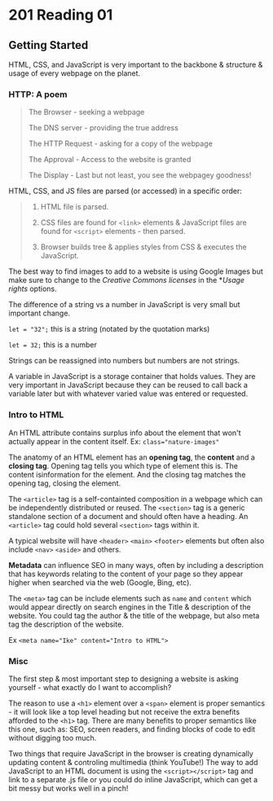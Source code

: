 # 201 Reading 01

## Getting Started

HTML, CSS, and JavaScript is very important to the backbone & structure & usage of every webpage on the planet.

### HTTP: A poem

>The Browser - seeking a webpage
>
>The DNS server - providing the true address
>
>The HTTP Request - asking for a copy of the webpage
>
>The Approval - Access to the website is granted
>
>The Display - Last but not least, you see the webpagey goodness!

HTML, CSS, and JS files are parsed (or accessed) in a specific order:

> 1. HTML file is parsed.
>
> 2. CSS files are found for `<link>` elements & JavaScript files are found for `<script>` elements - then parsed.
>
> 3. Browser builds tree & applies styles from CSS & executes the JavaScript.

The best way to find images to add to a website is using Google Images but make sure to change to the *Creative Commons licenses* in the **Usage rights* options.

The difference of a string vs a number in JavaScript is very small but important change.

`let = "32";` this is a string (notated by the quotation marks)

`let = 32;` this is a number

Strings can be reassigned into numbers but numbers are not strings.

A variable in JavaScript is a storage container that holds values. They are very important in JavaScript because they can be reused to call back a variable later but with whatever varied value was entered or requested.

### Intro to HTML

An HTML attribute contains surplus info about the element that won't actually appear in the content itself. Ex: `class="nature-images"`

The anatomy of an HTML element has an **opening tag**, the **content** and a **closing tag**. Opening tag tells you which type of element this is. The content isinformation for the element. And the closing tag matches the opening tag, closing the element.

The `<article>` tag is a self-containted composition in a webpage which can be independently distributed or reused. The `<section>` tag is a generic standalone section of a document and should often have a heading. An `<article>` tag could hold several `<section>` tags within it.

A typical website will have `<header>` `<main>` `<footer>` elements but often also include `<nav>` `<aside>` and others.

**Metadata** can influence SEO in many ways, often by including a description that has keywords relating to the content of your page so they appear higher when searched via the web (Google, Bing, etc).

The `<meta>` tag can be include elements such as `name` and `content` which would appear directly on search engines in the Title & description of the website. You could tag the author & the title of the webpage, but also meta tag the description of the website.

Ex `<meta name="Ike" content="Intro to HTML">`

### Misc

The first step & most important step to designing a website is asking yourself - what exactly do I want to accomplish?

The reason to use a `<h1>` element over a `<span>` element is proper semantics - it will look like a top level heading but not receive the extra benefits afforded to the `<h1>` tag. There are many benefits to proper semantics like this one, such as: SEO, screen readers, and finding blocks of code to edit without digging too much.

Two things that require JavaScript in the browser is creating dynamically updating content & controling multimedia (think YouTube!)
The way to add JavaScript to an HTML document is using the `<script></script>` tag and link to a separate .js file or you could do inline JavaScript, which can get a bit messy but works well in a pinch!
